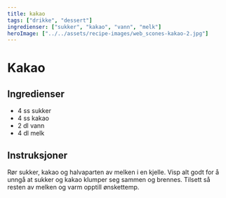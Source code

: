 ```yaml
---
title: kakao
tags: ["drikke", "dessert"]
ingredienser: ["sukker", "kakao", "vann", "melk"]
heroImage: ["../../assets/recipe-images/web_scones-kakao-2.jpg"]
---
```


# Kakao

## Ingredienser

- 4 ss sukker
- 4 ss kakao
- 2 dl vann
- 4 dl melk

## Instruksjoner

Rør sukker, kakao og halvaparten av melken i en kjelle. Visp alt godt for å unngå at sukker og kakao klumper seg sammen og brennes. Tilsett så resten av melken og varm opptill ønskettemp.
